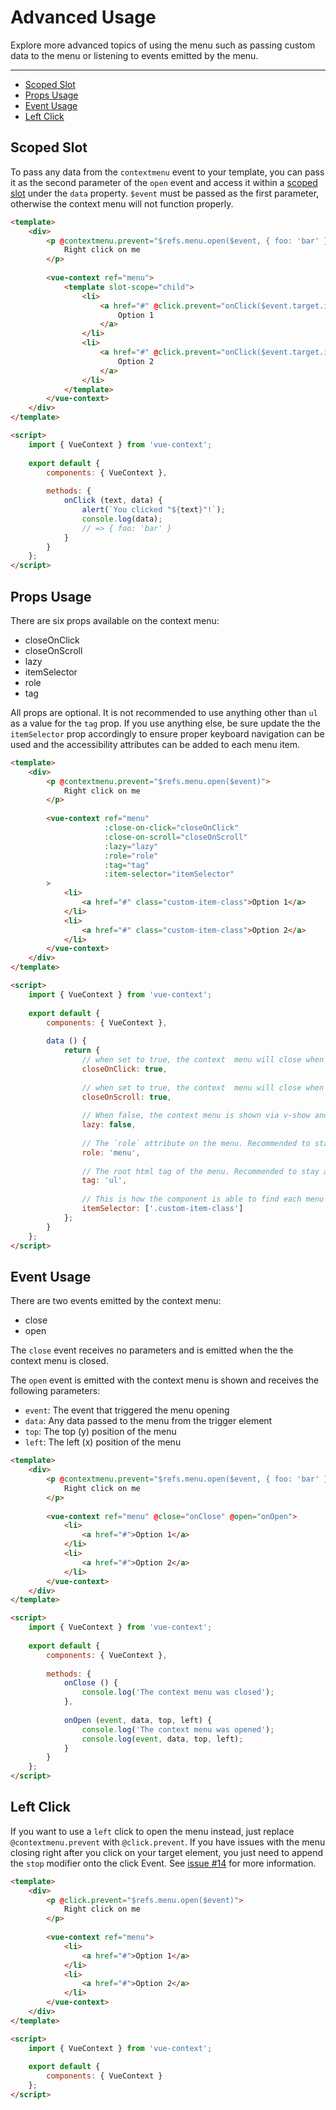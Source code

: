 # Advanced Usage

Explore more advanced topics of using the menu such as passing custom data to the menu or listening to
events emitted by the menu.

---

- [Scoped Slot](#scoped-slot)
- [Props Usage](#props-usage)
- [Event Usage](#event-usage)
- [Left Click](#left-click)

<a name="scoped-slot"></a>
## Scoped Slot

To pass any data from the `contextmenu` event to your template, you can pass it as the second parameter of the `open` event
and access it within a [scoped slot](https://vuejs.org/v2/guide/components.html#Scoped-Slots) under the `data` property.
`$event` must be passed as the first parameter, otherwise the context menu will not function properly.

```html
<template>
    <div>
        <p @contextmenu.prevent="$refs.menu.open($event, { foo: 'bar' }">
            Right click on me
        </p>
        
        <vue-context ref="menu">
            <template slot-scope="child">
                <li>
                    <a href="#" @click.prevent="onClick($event.target.innerText, child.data)">
                        Option 1
                    </a>
                </li>
                <li>
                    <a href="#" @click.prevent="onClick($event.target.innerText, child.data)">
                        Option 2
                    </a>
                </li>            
            </template>
        </vue-context>
    </div>
</template>

<script>
    import { VueContext } from 'vue-context';
    
    export default {
        components: { VueContext },
        
        methods: {
            onClick (text, data) {
                alert(`You clicked "${text}"!`);
                console.log(data);
                // => { foo: 'bar' }
            }
        }        
    };
</script>
```

<a name="props-usage"></a>
## Props Usage

There are six props available on the context menu:
- closeOnClick
- closeOnScroll
- lazy
- itemSelector
- role
- tag

All props are optional. It is not recommended to use anything other than `ul` as a value
for the `tag` prop. If you use anything else, be sure update the the `itemSelector` prop
accordingly to ensure proper keyboard navigation can be used and the accessibility attributes
can be added to each menu item.

```html
<template>
    <div>
        <p @contextmenu.prevent="$refs.menu.open($event)">
            Right click on me
        </p>
        
        <vue-context ref="menu" 
                     :close-on-click="closeOnClick" 
                     :close-on-scroll="closeOnScroll"
                     :lazy="lazy"
                     :role="role"
                     :tag="tag"
                     :item-selector="itemSelector"
        >
            <li>
                <a href="#" class="custom-item-class">Option 1</a>
            </li>
            <li>
                <a href="#" class="custom-item-class">Option 2</a>
            </li>
        </vue-context>
    </div>
</template>

<script>
    import { VueContext } from 'vue-context';
    
    export default {
        components: { VueContext },
        
        data () {
            return {
                // when set to true, the context  menu will close when clicked on
                closeOnClick: true,
                
                // when set to true, the context  menu will close when the window is scrolled
                closeOnScroll: true,
                
                // When false, the context menu is shown via v-show and will always be present in the DOM
                lazy: false,
                
                // The `role` attribute on the menu. Recommended to stay as `menu`
                role: 'menu',
                
                // The root html tag of the menu. Recommended to stay as `ul`
                tag: 'ul',
                
                // This is how the component is able to find each menu item. Useful if you use non-recommended markup
                itemSelector: ['.custom-item-class']
            };
        }
    };
</script>
```

<a name="event-usage"></a>
## Event Usage

There are two events emitted by the context menu:
- close
- open

The `close` event receives no parameters and is emitted when the the context menu is closed. 

The `open` event is emitted with the context menu is shown and receives the following parameters:
- `event`: The event that triggered the menu opening
- `data`: Any data passed to the menu from the trigger element
- `top`: The top (y) position of the menu
- `left`: The left (x) position of the menu

```html
<template>
    <div>
        <p @contextmenu.prevent="$refs.menu.open($event, { foo: 'bar' })">
            Right click on me
        </p>
        
        <vue-context ref="menu" @close="onClose" @open="onOpen">
            <li>
                <a href="#">Option 1</a>
            </li>
            <li>
                <a href="#">Option 2</a>
            </li>
        </vue-context>
    </div>
</template>

<script>
    import { VueContext } from 'vue-context';
    
    export default {
        components: { VueContext },
        
        methods: {
            onClose () {
                console.log('The context menu was closed');
            },
            
            onOpen (event, data, top, left) {
                console.log('The context menu was opened');
                console.log(event, data, top, left);
            }
        }
    };
</script>
```

<a name="left-click"></a>
## Left Click

If you want to use a `left` click to open the menu instead, just replace `@contextmenu.prevent` with `@click.prevent`.
If you have issues with the menu closing right after you click on your target element, you just need to append the `stop`
modifier onto the click Event. See [issue #14](https://github.com/rawilk/vue-context/issues/14) for more information.

```html
<template>
    <div>
        <p @click.prevent="$refs.menu.open($event)">
            Right click on me
        </p>
        
        <vue-context ref="menu">
            <li>
                <a href="#">Option 1</a>
            </li>
            <li>
                <a href="#">Option 2</a>
            </li>
        </vue-context>
    </div>
</template>

<script>
    import { VueContext } from 'vue-context';
    
    export default {
        components: { VueContext }
    };
</script>
```